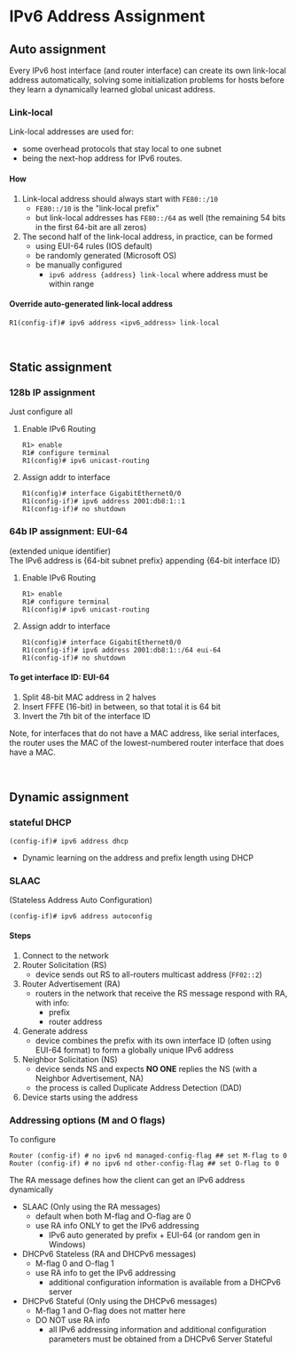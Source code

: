 # IPv6 Address Assignment

## Auto assignment
Every IPv6 host interface (and router interface) can create its own link-local address automatically, solving some initialization problems for hosts before they learn a dynamically learned global unicast address.

### Link-local
Link-local addresses are used for:
- some overhead protocols that stay local to one subnet
- being the next-hop address for IPv6 routes.

#### How
1. Link-local address should always start with `FE80::/10`
    - `FE80::/10` is the "link-local prefix"
    - but link-local addresses has `FE80::/64` as well (the remaining 54 bits in the first 64-bit are all zeros)
2. The second half of the link-local address, in practice, can be formed
    - using EUI-64 rules (IOS default)
    - be randomly generated (Microsoft OS)
    - be manually configured
        - `ipv6 address {address} link-local` where address must be within range

#### Override auto-generated link-local address
```
R1(config-if)# ipv6 address <ipv6_address> link-local
```

<br/>

## Static assignment

### 128b IP assignment

Just configure all

1. Enable IPv6 Routing
    ```
    R1> enable
    R1# configure terminal
    R1(config)# ipv6 unicast-routing
    ```
2. Assign addr to interface
    ```
    R1(config)# interface GigabitEthernet0/0
    R1(config-if)# ipv6 address 2001:db8:1::1
    R1(config-if)# no shutdown
    ```

### 64b IP assignment: EUI-64
(extended unique identifier) <br/>
The IPv6 address is {64-bit subnet prefix} appending {64-bit interface ID}

1. Enable IPv6 Routing
    ```
    R1> enable
    R1# configure terminal
    R1(config)# ipv6 unicast-routing
    ```
2. Assign addr to interface
    ```
    R1(config)# interface GigabitEthernet0/0
    R1(config-if)# ipv6 address 2001:db8:1::/64 eui-64
    R1(config-if)# no shutdown
    ```

#### To get interface ID: EUI-64
1. Split 48-bit MAC address in 2 halves
2. Insert FFFE (16-bit) in between, so that total it is 64 bit
3. Invert the 7th bit of the interface ID

Note, for interfaces that do not have a MAC address, like serial interfaces, the router uses the MAC of the lowest-numbered router interface that does have a MAC.

<br/>

## Dynamic assignment

### stateful DHCP
```
(config-if)# ipv6 address dhcp
```
- Dynamic learning on the address and prefix length using DHCP

### SLAAC
(Stateless Address Auto Configuration) <br/>

```
(config-if)# ipv6 address autoconfig
```

#### Steps
1. Connect to the network
2. Router Solicitation (RS)
    - device sends out RS to all-routers multicast address (`FF02::2`)
3. Router Advertisement (RA)
    - routers in the network that receive the RS message respond with RA, with info:
        - prefix
        - router address
4. Generate address
    - device combines the prefix with its own interface ID (often using EUI-64 format) to form a globally unique IPv6 address
5. Neighbor Solicitation (NS)
    - device sends NS and expects **NO ONE** replies the NS (with a Neighbor Advertisement, NA)
    - the process is called Duplicate Address Detection (DAD)
6. Device starts using the address

### Addressing options (M and O flags)
To configure
```
Router (config-if) # no ipv6 nd managed-config-flag ## set M-flag to 0
Router (config-if) # no ipv6 nd other-config-flag ## set O-flag to 0
```
The RA message defines how the client can get an IPv6 address dynamically
- SLAAC (Only using the RA messages)
    - default when both M-flag and O-flag are 0
    - use RA info ONLY to get the IPv6 addressing
        - IPv6 auto generated by prefix + EUI-64 (or random gen in Windows)
- DHCPv6 Stateless (RA and DHCPv6 messages)
    - M-flag 0 and O-flag 1
    - use RA info to get the IPv6 addressing
        - additional configuration information is available from a DHCPv6 server
- DHCPv6 Stateful (Only using the DHCPv6 messages)
    - M-flag 1 and O-flag does not matter here
    - DO NOT use RA info
        - all IPv6 addressing information and additional configuration parameters must be obtained from a DHCPv6 Server Stateful
